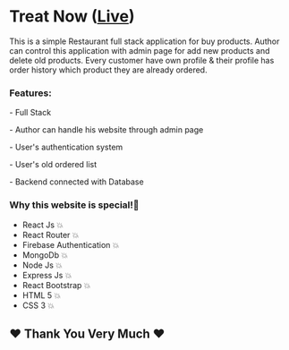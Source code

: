 <h1>Treat Now (<a href="" target="_blank" >Live</a>)</h1>
<p>This is a simple Restaurant full stack application for buy products. Author can control this application with admin page for add new products and delete old products. Every customer have own profile & their profile has order history which product they are already ordered.</p>

<h3>Features:</h3>
<p>     - Full Stack</p>
<p>     - Author can handle his website through admin page</p>
<p>     - User's authentication system</p>
<p>     - User's old ordered list</p>
<p>     - Backend connected with Database</p>

<h3>Why this website is <span>special!</span>💯</h3>
<ul>
    <li>React Js 💥</li>
    <li>React Router 💥</li>
    <li>Firebase Authentication 💥</li>
    <li>MongoDb 💥</li>
    <li>Node Js 💥</li>
    <li>Express Js 💥</li>
    <li>React Bootstrap 💥</li>
    <li>HTML 5 💥</li>
    <li>CSS 3 💥</li>
</ul>

<h2>❤️ Thank You Very Much ❤️</h2>